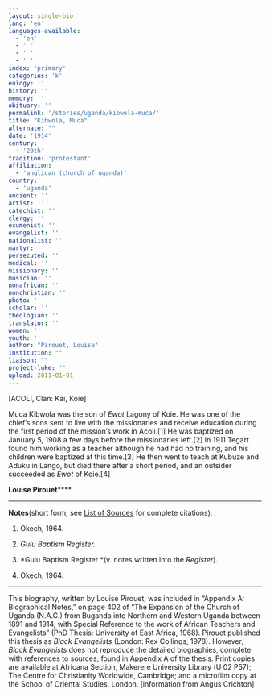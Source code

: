```yaml
---
layout: single-bio
lang: 'en'
languages-available:
  - 'en'
  - ' '
  - ' '
  - ' '
index: 'primary'
categories: 'k'
eulogy: ''
history: ''
memory: ''
obituary: ''
permalink: '/stories/uganda/kibwola-muca/'
title: "Kibwola, Muca"
alternate: ""
date: '1914'
century:
  - '20th'
tradition: 'protestant'
affiliation:
  - 'anglican (church of uganda)'
country:
  - 'uganda'
ancient: ''
artist: ''
catechist: ''
clergy: ''
ecumenist: ''
evangelist: ''
nationalist: ''
martyr: ''
persecuted: ''
medical: ''
missionary: ''
musician: ''
nonafrican: ''
nonchristian: ''
photo: ''
scholar: ''
theologian: ''
translator: ''
women: ''
youth: ''
author: "Pirouet, Louise"
institution: ""
liaison: ""
project-luke: ''
upload: 2011-01-01
---
```




[ACOLI, Clan: Kai, Koie]

Muca Kibwola was the son of *Ewot* Lagony of Koie. He was one of the chief&rsquo;s sons sent to live with the  missionaries and receive education during the first period of the mission&rsquo;s  work in Acoli.[1] He was baptized on January 5, 1908 a few days before the  missionaries left.[2] In 1911 Tegart found him working as a teacher although he  had had no training, and his children were baptized at this time.[3] He then  went to teach at Kubuze and Aduku in Lango, but died there after a short  period, and an outsider succeeded as *Ewot* of Koie.[4]

**Louise Pirouet******

---

**Notes**(short  form; see [List of  Sources](../pirouet-appendixa-sources/) for complete citations):
1. Okech,  1964.

2. *Gulu  Baptism Register.*

3. *Gulu  Baptism Register *(v.  notes written into the *Register*).

4. Okech,  1964.

---

This biography, written by  Louise Pirouet, was included in &ldquo;Appendix A: Biographical Notes,&rdquo; on page 402 of &ldquo;The Expansion of  the Church of Uganda (N.A.C.) from Buganda into Northern and Western Uganda  between 1891 and 1914, with Special Reference to the work of African Teachers  and Evangelists&rdquo; (PhD Thesis: University of East Africa, 1968). Pirouet  published this thesis as *Black Evangelists* (London: Rex Collings, 1978). However, *Black  Evangelists* does not reproduce the detailed biographies, complete with  references to sources, found in Appendix A of the thesis. Print copies are  available at Africana Section, Makerere University Library (U 02 P57); The Centre for  Christianity Worldwide, Cambridge; and a microfilm copy at the School of  Oriental Studies, London. [information from Angus Crichton]
